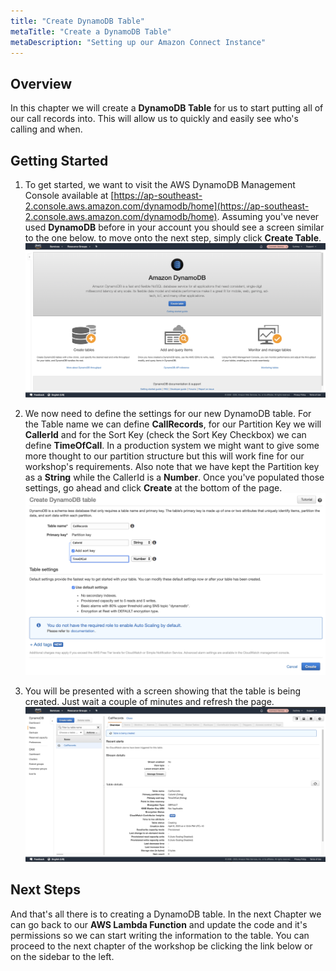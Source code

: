 ```yaml
---
title: "Create DynamoDB Table"
metaTitle: "Create a DynamoDB Table"
metaDescription: "Setting up our Amazon Connect Instance"
---
```


## Overview
In this chapter we will create a <b>DynamoDB Table</b> for us to start putting all of our call records into. This will allow us to quickly and easily see who's calling and when.

## Getting Started
1. To get started, we want to visit the AWS DynamoDB Management Console available at [https://ap-southeast-2.console.aws.amazon.com/dynamodb/home](https://ap-southeast-2.console.aws.amazon.com/dynamodb/home). Assuming you've never used <b>DynamoDB</b> before in your account you should see a screen similar to the one below. to move onto the next step, simply click <b>Create Table</b>.
![Create Table](./LoggingCustomerDetails-12.png)

2. We now need to define the settings for our new DynamoDB table. For the Table name we can define <b>CallRecords</b>, for our Partition Key we will <b>CallerId</b> and for the Sort Key (check the Sort Key Checkbox) we can define <b>TimeOfCall</b>. In a production system we might want to give some more thought to our partition structure but this will work fine for our workshop's requirements. Also note that we have kept the Partition key as a <b>String</b> while the CallerId is a <b>Number</b>. Once you've populated those settings, go ahead and click <b>Create</b> at the bottom of the page.
![TableSettings](./LoggingCustomerDetails-13.png)

3. You will be presented with a screen showing that the table is being created. Just wait a couple of minutes and refresh the page.
![Creating Table](./LoggingCustomerDetails-14.png)

## Next Steps
And that's all there is to creating a DynamoDB table. In the next Chapter we can go back to our <b>AWS Lambda Function</b> and update the code and it's permissions so we can start writing the information to the table. You can proceed to the next chapter of the workshop be clicking the link below or on the sidebar to the left.